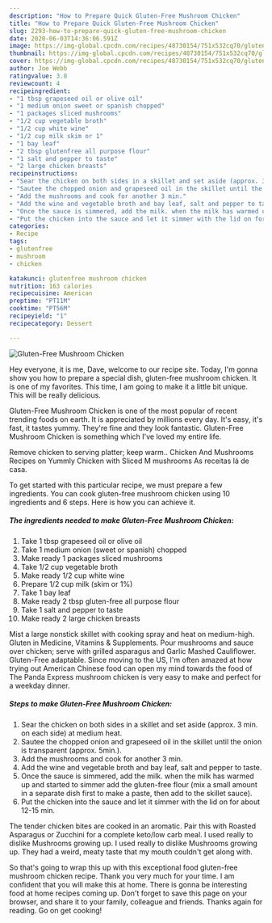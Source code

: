 ```yaml
---
description: "How to Prepare Quick Gluten-Free Mushroom Chicken"
title: "How to Prepare Quick Gluten-Free Mushroom Chicken"
slug: 2293-how-to-prepare-quick-gluten-free-mushroom-chicken
date: 2020-06-03T14:36:06.591Z
image: https://img-global.cpcdn.com/recipes/48730154/751x532cq70/gluten-free-mushroom-chicken-recipe-main-photo.jpg
thumbnail: https://img-global.cpcdn.com/recipes/48730154/751x532cq70/gluten-free-mushroom-chicken-recipe-main-photo.jpg
cover: https://img-global.cpcdn.com/recipes/48730154/751x532cq70/gluten-free-mushroom-chicken-recipe-main-photo.jpg
author: Joe Webb
ratingvalue: 3.8
reviewcount: 4
recipeingredient:
- "1 tbsp grapeseed oil or olive oil"
- "1 medium onion sweet or spanish chopped"
- "1 packages sliced mushrooms"
- "1/2 cup vegetable broth"
- "1/2 cup white wine"
- "1/2 cup milk skim or 1"
- "1 bay leaf"
- "2 tbsp glutenfree all purpose flour"
- "1 salt and pepper to taste"
- "2 large chicken breasts"
recipeinstructions:
- "Sear the chicken on both sides in a skillet and set aside (approx. 3 min. on each side) at medium heat."
- "Sautee the chopped onion and grapeseed oil in the skillet until the onion is transparent (approx. 5min.)."
- "Add the mushrooms and cook for another 3 min."
- "Add the wine and vegetable broth and bay leaf, salt and pepper to taste."
- "Once the sauce is simmered, add the milk. when the milk has warmed up and started to simmer add the gluten-free flour (mix a small amount in a separate dish first to make a paste, then add to the skillet sauce)."
- "Put the chicken into the sauce and let it simmer with the lid on for about 12-15 min."
categories:
- Recipe
tags:
- glutenfree
- mushroom
- chicken

katakunci: glutenfree mushroom chicken 
nutrition: 163 calories
recipecuisine: American
preptime: "PT11M"
cooktime: "PT56M"
recipeyield: "1"
recipecategory: Dessert

---
```



![Gluten-Free Mushroom Chicken](https://img-global.cpcdn.com/recipes/48730154/751x532cq70/gluten-free-mushroom-chicken-recipe-main-photo.jpg)

Hey everyone, it is me, Dave, welcome to our recipe site. Today, I'm gonna show you how to prepare a special dish, gluten-free mushroom chicken. It is one of my favorites. This time, I am going to make it a little bit unique. This will be really delicious.

Gluten-Free Mushroom Chicken is one of the most popular of recent trending foods on earth. It is appreciated by millions every day. It's easy, it's fast, it tastes yummy. They're fine and they look fantastic. Gluten-Free Mushroom Chicken is something which I've loved my entire life.

Remove chicken to serving platter; keep warm.. Chicken And Mushrooms Recipes on Yummly Chicken with Sliced M mushrooms As receitas lá de casa.


To get started with this particular recipe, we must prepare a few ingredients. You can cook gluten-free mushroom chicken using 10 ingredients and 6 steps. Here is how you can achieve it.

<!--inarticleads1-->

##### The ingredients needed to make Gluten-Free Mushroom Chicken:

1. Take 1 tbsp grapeseed oil or olive oil
1. Take 1 medium onion (sweet or spanish) chopped
1. Make ready 1 packages sliced mushrooms
1. Take 1/2 cup vegetable broth
1. Make ready 1/2 cup white wine
1. Prepare 1/2 cup milk (skim or 1%)
1. Take 1 bay leaf
1. Make ready 2 tbsp gluten-free all purpose flour
1. Take 1 salt and pepper to taste
1. Make ready 2 large chicken breasts


Mist a large nonstick skillet with cooking spray and heat on medium-high. Gluten in Medicine, Vitamins &amp; Supplements. Pour mushrooms and sauce over chicken; serve with grilled asparagus and Garlic Mashed Cauliflower. Gluten-Free adaptable. Since moving to the US, I&#39;m often amazed at how trying out American Chinese food can open my mind towards the food of The Panda Express mushroom chicken is very easy to make and perfect for a weekday dinner. 

<!--inarticleads2-->

##### Steps to make Gluten-Free Mushroom Chicken:

1. Sear the chicken on both sides in a skillet and set aside (approx. 3 min. on each side) at medium heat.
1. Sautee the chopped onion and grapeseed oil in the skillet until the onion is transparent (approx. 5min.).
1. Add the mushrooms and cook for another 3 min.
1. Add the wine and vegetable broth and bay leaf, salt and pepper to taste.
1. Once the sauce is simmered, add the milk. when the milk has warmed up and started to simmer add the gluten-free flour (mix a small amount in a separate dish first to make a paste, then add to the skillet sauce).
1. Put the chicken into the sauce and let it simmer with the lid on for about 12-15 min.


The tender chicken bites are cooked in an aromatic. Pair this with Roasted Asparagus or Zucchini for a complete keto/low carb meal. I used really to dislike Mushrooms growing up. I used really to dislike Mushrooms growing up. They had a weird, meaty taste that my mouth couldn&#39;t get along with. 

So that's going to wrap this up with this exceptional food gluten-free mushroom chicken recipe. Thank you very much for your time. I am confident that you will make this at home. There is gonna be interesting food at home recipes coming up. Don't forget to save this page on your browser, and share it to your family, colleague and friends. Thanks again for reading. Go on get cooking!
